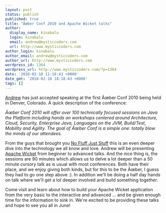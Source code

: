 ```yaml
---
layout: post
status: publish
published: true
title: "Ãœber Conf 2010 and Apache Wicket talks"
author:
  display_name: kinabalu
  login: kinabalu
  email: andrew@mysticcoders.com
  url: http://www.mysticcoders.com
author_login: kinabalu
author_email: andrew@mysticcoders.com
author_url: http://www.mysticcoders.com
wordpress_id: 1364
wordpress_url: http://www.mysticcoders.com/?p=1364
date: '2010-02-18 11:18:43 +0000'
date_gmt: '2010-02-18 18:18:43 +0000'
tags: []
---
```

<p><a href="/about-us/andrew-lombardi">Andrew</a> has just accepted speaking at the first Ãœber Conf 2010 being held in Denver, Colorado.  A quick description of the conference:</p>
<p><em>Ãœber Conf 2010 will offer over 100 technically focused sessions on Java the Platform including hands on workshops centered around Architecture, Cloud, Security, Enterprise Java, Languages on the JVM, Build/Test, Mobility and Agility. The goal of Ãœber Conf is a simple one: totally blow the minds of our attendees.</em></p>
<p>From the guys that brought you <a href="http://nofluffjuststuff.com" target="_blank">No Fluff Just Stuff</a> this is an even deeper dive into the technology we all know and love.  Andrew will be presenting <a href="http://uberconf.com/conference/denver/2010/06/speakers/andrew_lombardi" target="_blank'>2 main sessions</a> on <a href="http://wicket.apache.org" target="_blank">Apache Wicket</a> from beginner to advanced talks.  And the nice thing is, the sessions are 90 minutes which allows us to delve a lot deeper than a 50 minute cursory talk as is usual with most conferences.  Both have their place, and we enjoy giving both kinds, but for this to be the Ãœber, I guess they had to go one step above :).  In addition we'll be doing a half day hands on talk where we'll get a lot deeper involved and build something together.</p>
<p>Come visit and learn about how to build your Apache Wicket application from the very basic to the interactive and advanced ... and be given enough time for the information to sink in.  We're excited to be providing these talks and hope to see you all in June!</p>
